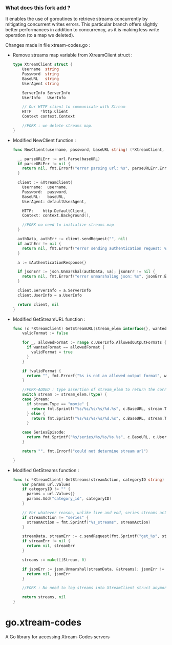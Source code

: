 ### What does this fork add ?
It enables the use of goroutines to retrieve streams concurrently by mitigating concurrent writes errors.
This particular branch offers slightly better performances in addition to concurrency, as it is making less write operation (to a map we deleted).

Changes made in file xtream-codes.go :

- Remove streams map variable from XtreamClient struct :
  
  ```go
  type XtreamClient struct {
      Username  string
      Password  string
      BaseURL   string
      UserAgent string

      ServerInfo ServerInfo
      UserInfo   UserInfo

      // Our HTTP client to communicate with Xtream
      HTTP    *http.Client
      Context context.Context

      //FORK : we delete streams map.
  }
  ```
- Modified NewClient function :

    ```go
  func NewClient(username, password, baseURL string) (*XtreamClient, error) {

      _, parseURLErr := url.Parse(baseURL)
      if parseURLErr != nil {
        return nil, fmt.Errorf("error parsing url: %s", parseURLErr.Error())
      }

      client := &XtreamClient{
        Username:  username,
        Password:  password,
        BaseURL:   baseURL,
        UserAgent: defaultUserAgent,

        HTTP:    http.DefaultClient,
        Context: context.Background(),

        //FORK no need to initialize streams map
      }

      authData, authErr := client.sendRequest("", nil)
      if authErr != nil {
        return nil, fmt.Errorf("error sending authentication request: %s", authErr.Error())
      }

      a := &AuthenticationResponse{}

      if jsonErr := json.Unmarshal(authData, &a); jsonErr != nil {
        return nil, fmt.Errorf("error unmarshaling json: %s", jsonErr.Error())
      }

      client.ServerInfo = a.ServerInfo
      client.UserInfo = a.UserInfo

      return client, nil
  }
    ```

- Modified GetStreamURL function :
  
  ```go
  func (c *XtreamClient) GetStreamURL(stream_elem interface{}, wantedFormat string) (string, error) {
      validFormat := false

      for _, allowedFormat := range c.UserInfo.AllowedOutputFormats {
        if wantedFormat == allowedFormat {
          validFormat = true
        }
      }

      if !validFormat {
        return "", fmt.Errorf("%s is not an allowed output format", wantedFormat)
      }

      //FORK-ADDED : type assertion of stream_elem to return the correct url.
      switch stream := stream_elem.(type) {
      case Stream:
        if stream.Type == "movie" {
          return fmt.Sprintf("%s/%s/%s/%s/%d.%s", c.BaseURL, stream.Type, c.Username, c.Password, stream.ID, stream.ContainerExtension), nil
        } else {
          return fmt.Sprintf("%s/%s/%s/%s/%d.%s", c.BaseURL, stream.Type, c.Username, c.Password, stream.ID, wantedFormat), nil
        }

      case SeriesEpisode:
        return fmt.Sprintf("%s/series/%s/%s/%s.%s", c.BaseURL, c.Username, c.Password, stream.ID, stream.ContainerExtension), nil
      }

      return "", fmt.Errorf("could not determine stream url")

  }
  ```

- Modified GetStreams function :
  
  ```go
  func (c *XtreamClient) GetStreams(streamAction, categoryID string) ([]Stream, error) {
      var params url.Values
      if categoryID != "" {
        params = url.Values{}
        params.Add("category_id", categoryID)
      }

      // For whatever reason, unlike live and vod, series streams action doesn't have "_streams".
      if streamAction != "series" {
        streamAction = fmt.Sprintf("%s_streams", streamAction)
      }

      streamData, streamErr := c.sendRequest(fmt.Sprintf("get_%s", streamAction), params)
      if streamErr != nil {
        return nil, streamErr
      }

      streams := make([]Stream, 0)

      if jsonErr := json.Unmarshal(streamData, &streams); jsonErr != nil {
        return nil, jsonErr
      }

      //FORK : No need to log streams into XtreamClient struct anymore.

      return streams, nil
  }
  ```

# go.xtream-codes
A Go library for accessing Xtream-Codes servers
